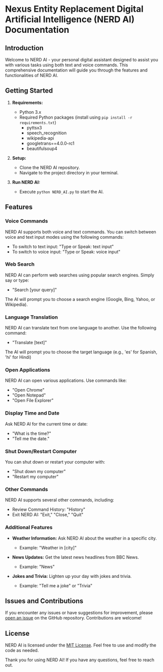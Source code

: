 # Nexus Entity Replacement Digital Artificial Intelligence (NERD AI) Documentation

## Introduction

Welcome to NERD AI - your personal digital assistant designed to assist you with various tasks using both text and voice commands. This comprehensive documentation will guide you through the features and functionalities of NERD AI.

## Getting Started

1. **Requirements:**
   - Python 3.x
   - Required Python packages (install using `pip install -r requirements.txt`)
     - pyttsx3
     - speech_recognition
     - wikipedia-api
     - googletrans==4.0.0-rc1
     - beautifulsoup4

2. **Setup:**
   - Clone the NERD AI repository.
   - Navigate to the project directory in your terminal.

3. **Run NERD AI:**
   - Execute `python NERD_AI.py` to start the AI.

## Features

### Voice Commands

NERD AI supports both voice and text commands. You can switch between voice and text input modes using the following commands:

- To switch to text input: "Type or Speak: text input"
- To switch to voice input: "Type or Speak: voice input"

### Web Search

NERD AI can perform web searches using popular search engines. Simply say or type:

- "Search [your query]"

The AI will prompt you to choose a search engine (Google, Bing, Yahoo, or Wikipedia).

### Language Translation

NERD AI can translate text from one language to another. Use the following command:

- "Translate [text]"

The AI will prompt you to choose the target language (e.g., 'es' for Spanish, 'hi' for Hindi)

### Open Applications

NERD AI can open various applications. Use commands like:

- "Open Chrome"
- "Open Notepad"
- "Open File Explorer"

### Display Time and Date

Ask NERD AI for the current time or date:

- "What is the time?"
- "Tell me the date."

### Shut Down/Restart Computer

You can shut down or restart your computer with:

- "Shut down my computer"
- "Restart my computer"

### Other Commands

NERD AI supports several other commands, including:

- Review Command History: "History"
- Exit NERD AI: "Exit," "Close," "Quit"

### Additional Features

- **Weather Information:** Ask NERD AI about the weather in a specific city.
  - Example: "Weather in [city]"

- **News Updates:** Get the latest news headlines from BBC News.
  - Example: "News"

- **Jokes and Trivia:** Lighten up your day with jokes and trivia.
  - Example: "Tell me a joke" or "Trivia"

## Issues and Contributions

If you encounter any issues or have suggestions for improvement, please [open an issue](https://github.com/DigitalNerdOfficial/Nerd_AI/issues) on the GitHub repository. Contributions are welcome!

## License

NERD AI is licensed under the [MIT License](LICENSE). Feel free to use and modify the code as needed.

Thank you for using NERD AI! If you have any questions, feel free to reach out.
